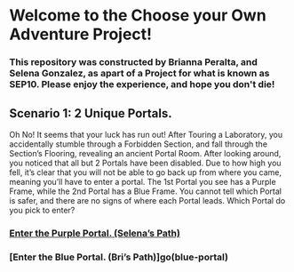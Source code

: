 # Welcome to the Choose your Own Adventure Project!
### This repository was constructed by Brianna Peralta, and Selena Gonzalez, as apart of a Project for what is known as SEP10. Please enjoy the experience, and hope you don't die!

## Scenario 1: 2 Unique Portals.

Oh No! It seems that your luck has run out! After Touring a Laboratory, you accidentally stumble through a Forbidden Section, and fall through the Section’s Flooring, revealing an ancient Portal Room. After looking around, you noticed that all but 2 Portals have been disabled. Due to how high you fell, it’s clear that you will not be able to go back up from where you came, meaning you’ll have to enter a portal. The 1st Portal you see has a Purple Frame, while the 2nd Portal has a Blue Frame. You cannot tell which Portal is safer, and there are no signs of where each Portal leads. Which Portal do you pick to enter?

 ### [Enter the Purple Portal. (Selena’s Path)](purple-portal)
### [Enter the Blue Portal. (Bri’s Path)]go(blue-portal)

